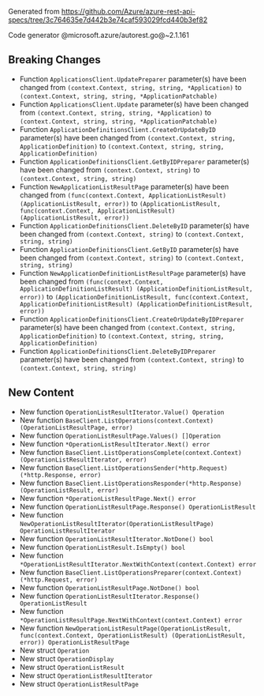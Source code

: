 Generated from https://github.com/Azure/azure-rest-api-specs/tree/3c764635e7d442b3e74caf593029fcd440b3ef82

Code generator @microsoft.azure/autorest.go@~2.1.161

## Breaking Changes

- Function `ApplicationsClient.UpdatePreparer` parameter(s) have been changed from `(context.Context, string, string, *Application)` to `(context.Context, string, string, *ApplicationPatchable)`
- Function `ApplicationsClient.Update` parameter(s) have been changed from `(context.Context, string, string, *Application)` to `(context.Context, string, string, *ApplicationPatchable)`
- Function `ApplicationDefinitionsClient.CreateOrUpdateByID` parameter(s) have been changed from `(context.Context, string, ApplicationDefinition)` to `(context.Context, string, string, ApplicationDefinition)`
- Function `ApplicationDefinitionsClient.GetByIDPreparer` parameter(s) have been changed from `(context.Context, string)` to `(context.Context, string, string)`
- Function `NewApplicationListResultPage` parameter(s) have been changed from `(func(context.Context, ApplicationListResult) (ApplicationListResult, error))` to `(ApplicationListResult, func(context.Context, ApplicationListResult) (ApplicationListResult, error))`
- Function `ApplicationDefinitionsClient.DeleteByID` parameter(s) have been changed from `(context.Context, string)` to `(context.Context, string, string)`
- Function `ApplicationDefinitionsClient.GetByID` parameter(s) have been changed from `(context.Context, string)` to `(context.Context, string, string)`
- Function `NewApplicationDefinitionListResultPage` parameter(s) have been changed from `(func(context.Context, ApplicationDefinitionListResult) (ApplicationDefinitionListResult, error))` to `(ApplicationDefinitionListResult, func(context.Context, ApplicationDefinitionListResult) (ApplicationDefinitionListResult, error))`
- Function `ApplicationDefinitionsClient.CreateOrUpdateByIDPreparer` parameter(s) have been changed from `(context.Context, string, ApplicationDefinition)` to `(context.Context, string, string, ApplicationDefinition)`
- Function `ApplicationDefinitionsClient.DeleteByIDPreparer` parameter(s) have been changed from `(context.Context, string)` to `(context.Context, string, string)`

## New Content

- New function `OperationListResultIterator.Value() Operation`
- New function `BaseClient.ListOperations(context.Context) (OperationListResultPage, error)`
- New function `OperationListResultPage.Values() []Operation`
- New function `*OperationListResultIterator.Next() error`
- New function `BaseClient.ListOperationsComplete(context.Context) (OperationListResultIterator, error)`
- New function `BaseClient.ListOperationsSender(*http.Request) (*http.Response, error)`
- New function `BaseClient.ListOperationsResponder(*http.Response) (OperationListResult, error)`
- New function `*OperationListResultPage.Next() error`
- New function `OperationListResultPage.Response() OperationListResult`
- New function `NewOperationListResultIterator(OperationListResultPage) OperationListResultIterator`
- New function `OperationListResultIterator.NotDone() bool`
- New function `OperationListResult.IsEmpty() bool`
- New function `*OperationListResultIterator.NextWithContext(context.Context) error`
- New function `BaseClient.ListOperationsPreparer(context.Context) (*http.Request, error)`
- New function `OperationListResultPage.NotDone() bool`
- New function `OperationListResultIterator.Response() OperationListResult`
- New function `*OperationListResultPage.NextWithContext(context.Context) error`
- New function `NewOperationListResultPage(OperationListResult, func(context.Context, OperationListResult) (OperationListResult, error)) OperationListResultPage`
- New struct `Operation`
- New struct `OperationDisplay`
- New struct `OperationListResult`
- New struct `OperationListResultIterator`
- New struct `OperationListResultPage`
